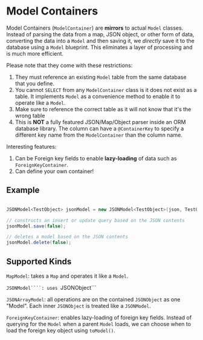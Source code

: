 # Model Containers

Model Containers (```ModelContainer```) are **mirrors** to actual ```Model``` classes. Instead of parsing the data from a map, JSON object, or other form of data, converting the data into a ```Model``` and then saving it, we _directly_ save it to the database using a ```Model``` blueprint. This eliminates a layer of processing and is much more efficient.

Please note that they come with these restrictions:
  1. They must reference an existing ```Model``` table from the same database that you define. 
  2. You cannot ```SELECT``` from any ```ModelContainer``` class is it does not exist as a table. It implements ```Model``` as a convenience method to enable it to operate like a ```Model```.
  3. Make sure to reference the correct table as it will not know that it's the wrong table
  4. This is **NOT** a fully featured JSON/Map/Object parser inside an ORM database library. The column can have a ```@ContainerKey``` to specify a different key name from the ```ModelContainer``` than the column name.

Interesting features:
  1. Can be Foreign key fields to enable **lazy-loading** of data such as ```ForeignKeyContainer```.
  2. Can define your own container!

## Example

```java

JSONModel<TestObject> jsonModel = new JSONModel<TestObject>(json, TestObject.class);

// constructs an insert or update query based on the JSON contents
jsonModel.save(false);

// deletes a model based on the JSON contents
jsonModel.delete(false);

```

## Supported Kinds

```MapModel```: takes a ```Map``` and operates it like a ```Model```.

```JSONModel````: uses ```JSONObject```

```JSONArrayModel```: all operations are on the contained ```JSONObject``` as one "Model". Each inner ```JSONObject``` is treated like a ```JSONModel```.

```ForeignKeyContainer```: enables lazy-loading of foreign key fields. Instead of querying for the ```Model``` when a parent ```Model``` loads, we can choose when to load the foreign key object using ```toModel()```.
